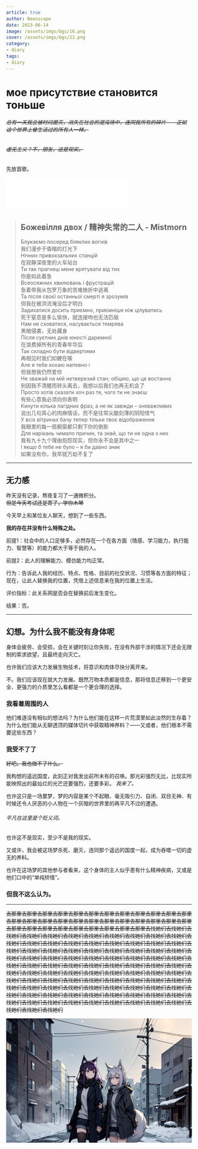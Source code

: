 ```yaml
---
article: true
author: Neonscape
date: 2023-06-14
image: /assets/imgs/bgs/16.png
cover: /assets/imgs/bgs/21.png
category: 
- diary
tags:
- diary
---
```


# мое присутствие становится тоньше

###### ~~*总有一天我会被时间磨灭，消失在社会的混沌场中，连同我所有的碎片——正如这个世界上曾生活过的所有人一样。*~~

###### ~~*虚无主义？不，朋友，这是现实。*~~

<!-- more -->

先放首歌。

<iframe frameborder="no" border="0" marginwidth="0" marginheight="0" width=330 height=86 src="//music.163.com/outchain/player?type=2&id=1875417701&auto=0&height=66"></iframe>

>## **Божевілля двох / 精神失常的二人** - Mistmorn
>
>Блукаємо посеред бляклих вогнів <br>
>我们漫步于昏暗的灯光下 <br>
>Нічних привокзальних станцій <br>
>在寂静深夜里的火车站台 <br>
>Ти так прагнеш мене врятувати від тих <br>
>你是如此着急 <br>
>Всеосяжних хвилювань і фрустрацій <br>
>急着带我从包罗万象的苦难挫折中逃离 <br>
>Та після своєї останньої смерті я зрозумів <br>
>但我在被洪流淹没后才明白 <br>
>Задихатися досить приємно, приємніше ніж цілуватись <br>
>死于窒息是多么愉快，就连接吻也无法匹敌 <br>
>Нам не сховатися, насувається темрява <br>
>黑暗侵袭，无处藏身 <br>
>Після суєтних днів юності даремної <br>
>在浪费掉所有的青春年华后 <br>
>Так складно бути відвертими <br>
>再相见时我们如鲠在喉 <br>
>Але я тебе кохаю напевно і <br>
>但我想我仍然爱你 <br>
>Не зважай на мій нетверезий стан; обіцяю, що це востаннє <br>
>别因我不清醒而转头离去，我想以后我们也再无机会了 <br>
>Просто хотів сказати хоч раз те, чого ти не знаєш <br>
>有些心意我必须向你表明 <br>
>Кинути кілька лагідних фраз, а не як завжди – зневажливих <br>
>说出几句真心的肉麻情话，而不是往常尖酸刻薄的阴阳怪气 <br>
>У всіх вітринах бачу тепер тільки твоє відображення <br>
>我眼里的每一扇橱窗都只剩下你的倒影 <br>
>Для нарікань чимало причин, та знай, що ти не одна з них <br>
>我有九十九个理由抱怨现实，但你永不会是其中之一 <br>
>І якщо б тебе не було – я би давно зник <br>
>如果没有你，我早就万劫不复了 <br>

---

## 无力感
昨天没有记录，熬夜复习了一通微积分。
<br>~~但是今天考试还是寄了，学你木琴~~

今天早上和某位友人聊天，想到了一些东西。

**我的存在并没有什么特殊之处。**

前提1：社会中的人口足够多，必然存在一个在各方面（情感、学习能力，执行能力、智慧等）的能力都大于等于我的人。

前提2：此人的理解能力、模仿能力均正常。

行为：告诉此人我的经历、特点、性格、目前的社交状况、习惯等各方面的特征；现在，让此人替换我的位置，凭借上述信息来在我的位置上生活。

评价指标：此关系网是否会在替换前后发生变化。

结果：否。

---

## 幻想。为什么我不能没有身体呢
身体会疲劳、会受损，会在关键时刻让你失败，在没有外部干涉的情况下还会无限制的索求欲望，且最终走向灭亡。

也许我们应该大力发展生物技术，将意识和肉体尽快分离开来。

不。我们应该现在就大力发展。既然万物本质都是信息，那将信息迁移到一个更安全、更强力的介质里怎么看都是一个更合理的选择。

### 我看着周围的人
他们难道没有相似的想法吗？为什么他们能在这样一片荒漠里如此淡然的生存着？为什么他们能从无聊透顶的媒体切片中获取精神养料？——又或者，他们根本不需要这些东西？

### 我受不了了
~~好吧。我也做不了什么。~~

我构想的遥远国度，此刻正对我发出前所未有的召唤。那光彩强烈无比，比现实所能映照出的最灿烂的光芒还要强烈，还要多彩。
*我来了。*

也许这只是一场噩梦，梦的内容是某个不起眼、毫无吸引力、自闭、双目无神、有时候还令人厌恶的小人物在一个灰暗的世界里的再平凡不过的遭遇。

###### *平凡在这里是个贬义词。*

也许这不是现实，至少不是我的现实。

又或许，我会被这场梦杀死、磨灭，连同那个遥远的国度一起，成为吞噬一切的虚无的养料。

也许在这场梦的其他参与者看来，这个身体的主人似乎患有什么精神疾病，又或是他们口中的“单纯矫情”。

### **但我不这么认为。**

---

~~去那里去那里去那里去那里去那里去那里去那里去那里去那里去那里去那里去那里去那里去那里去那里去那里去那里去那里去那里去那里去那里去那里去那里去那里去那里去那里去那里去那里去那里去那里去那里去那里去那里去找她们去找她们去找她们去找她们去找她们去找她们去找她们去找她们去找她们去找她们去找她们去找她们去找她们去找她们去找她们去找她们去找她们去找她们去找她们去找她们去找她们去找她们去找她们去找她们去找她们去找她们去找她们去找她们去找她们去找她们去找她们去找她们去找她们去找她们去找她们去找她们去找她们去找她们去找她们去找她们去找她们去找她们去找她们去找她们去找她们去找她们去找她们去找她们去找她们去找她们去找她们去找她们去找她们去找她们去找她们去找她们去找她们去找她们去找她们去找她们去找她们去找她们去找她们去找她们去找她们去找她们去找她们去找她们去找她们去找她们去找她们去找她们去找她们去找她们去找她们去找她们去找她们去找她们去找她们去找她们去找她们去找她们去找她们去找她们去找她们去找她们去找她们去找她们去找她们去找她们去找她们去找她们去找她们去找她们去找她们~~

![去那里](/assets/imgs/bgs/23.png)
